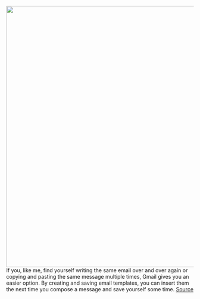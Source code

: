 <img src='https://cdn.vox-cdn.com/thumbor/Yd8zkqdKEhLWtIfm5YlLjT4ndmA=/0x0:2748x1702/1200x800/filters:focal(1155x632:1593x1070)/cdn.vox-cdn.com/uploads/chorus_image/image/67042702/1193598790.jpg.0.jpg' width='700px' /><br/>
If you, like me, find yourself writing the same email over and over again or copying and pasting the same message multiple times, Gmail gives you an easier option. By creating and saving email templates, you can insert them the next time you compose a message and save yourself some time.
<a href='https://www.theverge.com/21318890/gmail-template-compose-write-messages-automatic-reply-email-google'> Source <a/>